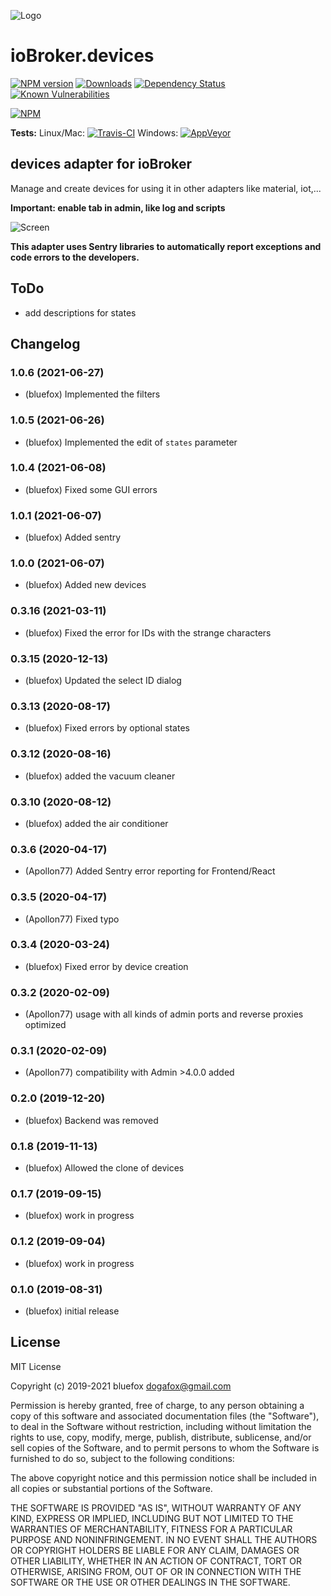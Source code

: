 ![Logo](admin/devices.png)
# ioBroker.devices

[![NPM version](http://img.shields.io/npm/v/iobroker.devices.svg)](https://www.npmjs.com/package/iobroker.devices)
[![Downloads](https://img.shields.io/npm/dm/iobroker.devices.svg)](https://www.npmjs.com/package/iobroker.devices)
[![Dependency Status](https://img.shields.io/david/ioBroker/iobroker.devices.svg)](https://david-dm.org/ioBroker/iobroker.devices)
[![Known Vulnerabilities](https://snyk.io/test/github/ioBroker/ioBroker.devices/badge.svg)](https://snyk.io/test/github/ioBroker/ioBroker.devices)

[![NPM](https://nodei.co/npm/iobroker.devices.png?downloads=true)](https://nodei.co/npm/iobroker.devices/)

**Tests:** Linux/Mac: [![Travis-CI](http://img.shields.io/travis/ioBroker/ioBroker.devices/master.svg)](https://travis-ci.org/ioBroker/ioBroker.devices)
Windows: [![AppVeyor](https://ci.appveyor.com/api/projects/status/github/ioBroker/ioBroker.devices?branch=master&svg=true)](https://ci.appveyor.com/project/ioBroker/ioBroker-devices/)

## devices adapter for ioBroker

Manage and create devices for using it in other adapters like material, iot,...

**Important: enable tab in admin, like log and scripts**

![Screen](img/screen.png)

**This adapter uses Sentry libraries to automatically report exceptions and code errors to the developers.**

## ToDo
- add descriptions for states

<!--
	Placeholder for the next version (at the beginning of the line):
	### __WORK IN PROGRESS__
-->

## Changelog
### 1.0.6 (2021-06-27)
* (bluefox) Implemented the filters

### 1.0.5 (2021-06-26)
* (bluefox) Implemented the edit of `states` parameter

### 1.0.4 (2021-06-08)
* (bluefox) Fixed some GUI errors

### 1.0.1 (2021-06-07)
* (bluefox) Added sentry

### 1.0.0 (2021-06-07)
* (bluefox) Added new devices

### 0.3.16 (2021-03-11)
* (bluefox) Fixed the error for IDs with the strange characters 

### 0.3.15 (2020-12-13)
* (bluefox) Updated the select ID dialog

### 0.3.13 (2020-08-17)
* (bluefox) Fixed errors by optional states

### 0.3.12 (2020-08-16)
* (bluefox) added the vacuum cleaner

### 0.3.10 (2020-08-12)
* (bluefox) added the air conditioner

### 0.3.6 (2020-04-17)
* (Apollon77) Added Sentry error reporting for Frontend/React

### 0.3.5 (2020-04-17)
* (Apollon77) Fixed typo

### 0.3.4 (2020-03-24)
* (bluefox) Fixed error by device creation

### 0.3.2 (2020-02-09)
* (Apollon77) usage with all kinds of admin ports and reverse proxies optimized

### 0.3.1 (2020-02-09)
* (Apollon77) compatibility with Admin >4.0.0 added

### 0.2.0 (2019-12-20)
* (bluefox) Backend was removed

### 0.1.8 (2019-11-13)
* (bluefox) Allowed the clone of devices

### 0.1.7 (2019-09-15)
* (bluefox) work in progress

### 0.1.2 (2019-09-04)
* (bluefox) work in progress

### 0.1.0 (2019-08-31)
* (bluefox) initial release

## License
MIT License

Copyright (c) 2019-2021 bluefox <dogafox@gmail.com>

Permission is hereby granted, free of charge, to any person obtaining a copy
of this software and associated documentation files (the "Software"), to deal
in the Software without restriction, including without limitation the rights
to use, copy, modify, merge, publish, distribute, sublicense, and/or sell
copies of the Software, and to permit persons to whom the Software is
furnished to do so, subject to the following conditions:

The above copyright notice and this permission notice shall be included in all
copies or substantial portions of the Software.

THE SOFTWARE IS PROVIDED "AS IS", WITHOUT WARRANTY OF ANY KIND, EXPRESS OR
IMPLIED, INCLUDING BUT NOT LIMITED TO THE WARRANTIES OF MERCHANTABILITY,
FITNESS FOR A PARTICULAR PURPOSE AND NONINFRINGEMENT. IN NO EVENT SHALL THE
AUTHORS OR COPYRIGHT HOLDERS BE LIABLE FOR ANY CLAIM, DAMAGES OR OTHER
LIABILITY, WHETHER IN AN ACTION OF CONTRACT, TORT OR OTHERWISE, ARISING FROM,
OUT OF OR IN CONNECTION WITH THE SOFTWARE OR THE USE OR OTHER DEALINGS IN THE
SOFTWARE.
